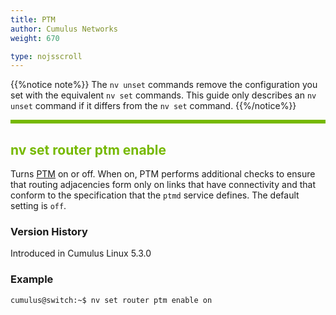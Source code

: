 ```yaml
---
title: PTM
author: Cumulus Networks
weight: 670

type: nojsscroll
---
```

<style>
h { color: RGB(118,185,0)}
</style>
{{%notice note%}}
The `nv unset` commands remove the configuration you set with the equivalent `nv set` commands. This guide only describes an `nv unset` command if it differs from the `nv set` command.
{{%/notice%}}

<HR STYLE="BORDER: DASHED RGB(118,185,0) 0.5PX;BACKGROUND-COLOR: RGB(118,185,0);HEIGHT: 4.0PX;"/>

## <h>nv set router ptm enable</h>

Turns <span class="a-tooltip">[PTM](## "Prescriptive Topology Manager")</span> on or off. When on, PTM performs additional checks to ensure that routing adjacencies form only on links that have connectivity and that conform to the specification that the `ptmd` service defines. The default setting is `off`.

### Version History

Introduced in Cumulus Linux 5.3.0

### Example

```
cumulus@switch:~$ nv set router ptm enable on
```
